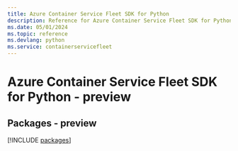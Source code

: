 ```yaml
---
title: Azure Container Service Fleet SDK for Python
description: Reference for Azure Container Service Fleet SDK for Python
ms.date: 05/01/2024
ms.topic: reference
ms.devlang: python
ms.service: containerservicefleet
---
```

# Azure Container Service Fleet SDK for Python - preview
## Packages - preview
[!INCLUDE [packages](container-service-fleet-index.md)]
